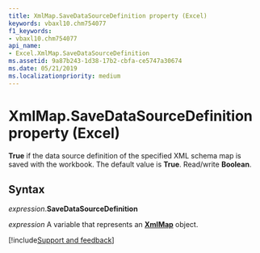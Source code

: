 ```yaml
---
title: XmlMap.SaveDataSourceDefinition property (Excel)
keywords: vbaxl10.chm754077
f1_keywords:
- vbaxl10.chm754077
api_name:
- Excel.XmlMap.SaveDataSourceDefinition
ms.assetid: 9a87b243-1d38-17b2-cbfa-ce5747a30674
ms.date: 05/21/2019
ms.localizationpriority: medium
---
```



# XmlMap.SaveDataSourceDefinition property (Excel)

**True** if the data source definition of the specified XML schema map is saved with the workbook. The default value is **True**. Read/write **Boolean**.


## Syntax

_expression_.**SaveDataSourceDefinition**

_expression_ A variable that represents an **[XmlMap](Excel.XmlMap.md)** object.




[!include[Support and feedback](~/includes/feedback-boilerplate.md)]